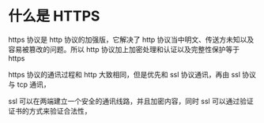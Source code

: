 # 什么是 HTTPS

https 协议是 http 协议的加强版，它解决了 http 协议当中明文、传送方未知以及容易被篡改的问题。所以 http 协议加上加密处理和认证以及完整性保护等于 https

https 协议的通讯过程和 http 大致相同，但是优先和 ssl 协议通讯，再由 ssl 协议与 tcp 通讯，

ssl 可以在两端建立一个安全的通讯线路，并且加密内容，同时 ssl 可以通过验证证书的方式来验证合法性，
